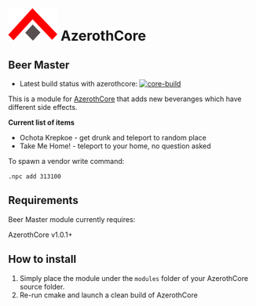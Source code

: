 # ![logo](https://raw.githubusercontent.com/azerothcore/azerothcore.github.io/master/images/logo-github.png) AzerothCore
## Beer Master
- Latest build status with azerothcore: [![core-build](https://github.com/freekode/mod-reward-played-time-improved/actions/workflows/core-build.yml/badge.svg)](https://github.com/freekode/mod-reward-played-time-improved/actions/workflows/core-build.yml)


This is a module for [AzerothCore](http://www.azerothcore.org) that adds new beveranges which have different side effects.

**Current list of items**

* Ochota Krepkoe - get drunk and teleport to random place
* Take Me Home! - teleport to your home, no question asked

To spawn a vendor write command:
```
.npc add 313100
```

## Requirements

Beer Master module currently requires:

AzerothCore v1.0.1+

## How to install

1. Simply place the module under the `modules` folder of your AzerothCore source folder.
2. Re-run cmake and launch a clean build of AzerothCore

